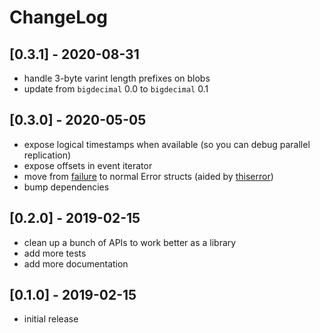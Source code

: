 # ChangeLog

## [0.3.1] - 2020-08-31

 - handle 3-byte varint length prefixes on blobs
 - update from `bigdecimal` 0.0 to `bigdecimal` 0.1

## [0.3.0] - 2020-05-05

 - expose logical timestamps when available (so you can debug parallel replication)
 - expose offsets in event iterator
 - move from [failure](https://github.com/rust-lang-nursery/failure) to normal Error structs (aided by [thiserror](https://github.com/dtolnay/thiserror))
 - bump dependencies

## [0.2.0] - 2019-02-15

 - clean up a bunch of APIs to work better as a library
 - add more tests
 - add more documentation

## [0.1.0] - 2019-02-15

 - initial release
